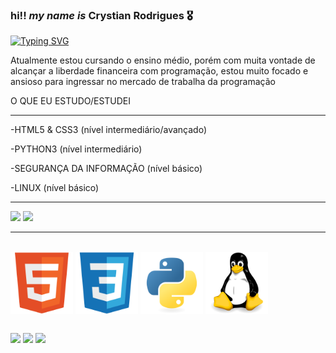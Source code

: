 ###  hi!! <i>my name is</i> <strong>Crystian Rodrigues</strong> 🎖️

[![Typing SVG](https://readme-typing-svg.demolab.com?font=Fira+Code&pause=1000&color=6495ED&center=true&vCenter=true&width=1000&lines=ou+pode+me+chamar+de+crys)](https://git.io/typing-svg)

Atualmente estou cursando o ensino médio, porém com muita vontade de alcançar a liberdade financeira com programação, estou muito focado e ansioso para ingressar no mercado de trabalha da programação

O QUE EU ESTUDO/ESTUDEI

<hr>

-HTML5 & CSS3                                 (nível intermediário/avançado)

-PYTHON3                                          (nível intermediário)

-SEGURANÇA DA INFORMAÇÃO       (nível básico)

-LINUX                                                (nível básico)

<hr>

<div>
    <a href="https://github.com/crystiancr007"></a>
    <img height="160em" src="https://github-readme-stats.vercel.app/api?username=crystiancr007&show_icons=true&theme=merko"/>
    <img height="160em" src="https://github-readme-stats.vercel.app/api/top-langs/?username=crystiancr007&layout=compact&langs_count=7&theme=merko"/>
</div>

<hr>

<div style="display: inline_block"><br>
  <img align="center" alt="Crys-HTML" height="100" width="100" src="https://raw.githubusercontent.com/devicons/devicon/master/icons/html5/html5-original.svg">
  <img align="center" alt="Crys-CSS" height="100" width="100" src="https://raw.githubusercontent.com/devicons/devicon/master/icons/css3/css3-original.svg">
  <img align="center" alt="crys-Python" height="100" width="100" src="https://raw.githubusercontent.com/devicons/devicon/master/icons/python/python-original.svg">
  <img align="center" alt="crys-Python" height="100" width="100" src="https://raw.githubusercontent.com/devicons/devicon/master/icons/linux/linux-original.svg">
</div>

##

<div> 
  <a href="https://www.youtube.com/channel/UC_-uuuZbY0AAt9CViNzvc-Q" target="_blank"><img src="https://img.shields.io/badge/YouTube-FF0000?style=for-the-badge&logo=youtube&logoColor=white" target="_blank"></a>
  <a href="https://www.instagram.com/crystian__rodrigues_/" target="_blank"><img src="https://img.shields.io/badge/-Instagram-%23E4405F?style=for-the-badge&logo=instagram&logoColor=white" target="_blank"></a>
 <a href="https://www.linkedin.com/in/rafaella-ballerini-45875016a" target="_blank"><img src="https://img.shields.io/badge/-LinkedIn-%230077B5?style=for-the-badge&logo=linkedin&logoColor=white" target="_blank"></a> 
  
</div>
